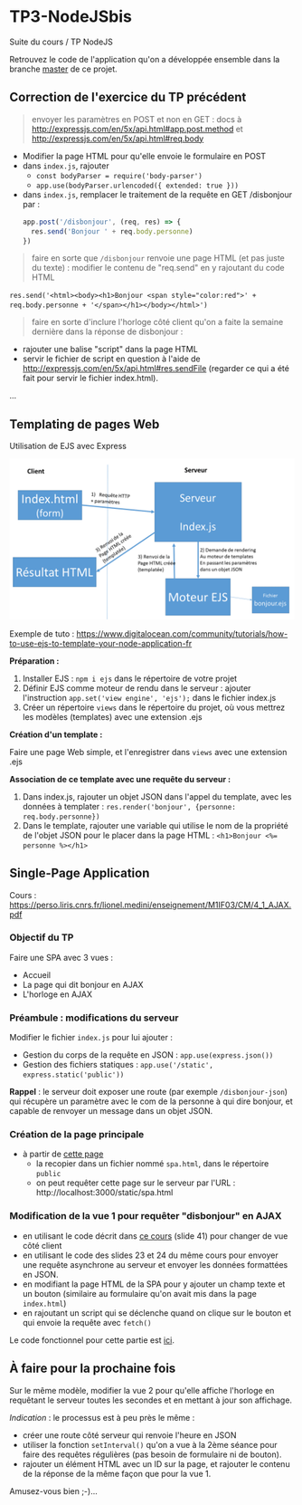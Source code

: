 # TP3-NodeJSbis
Suite du cours / TP NodeJS

Retrouvez le code de l'application qu'on a développée ensemble dans la branche [master](https://github.com/INUKA-Web/TP3-NodeJSbis/tree/master) de ce projet.

## Correction de l'exercice du TP précédent

> envoyer les paramètres en POST et non en GET : docs à http://expressjs.com/en/5x/api.html#app.post.method et http://expressjs.com/en/5x/api.html#req.body

- Modifier la page HTML pour qu'elle envoie le formulaire en POST
- dans `index.js`, rajouter 
  - `const bodyParser = require('body-parser')`
  - `app.use(bodyParser.urlencoded({ extended: true }))`
- dans `index.js`, remplacer le traitement de la requête en GET /disbonjour par :
  ```javascript
  app.post('/disbonjour', (req, res) => {
    res.send('Bonjour ' + req.body.personne)
  })
  ```


> faire en sorte que `/disbonjour` renvoie une page HTML (et pas juste du texte) : modifier le contenu de "req.send" en y rajoutant du code HTML

`res.send('<html><body><h1>Bonjour <span style="color:red">' + req.body.personne + '</span></h1></body></html>')`

> faire en sorte d'inclure l'horloge côté client qu'on a faite la semaine dernière dans la réponse de disbonjour :
  - rajouter une balise "script" dans la page HTML
  - servir le fichier de script en question à l'aide de http://expressjs.com/en/5x/api.html#res.sendFile (regarder ce qui a été fait pour servir le fichier index.html).

...

## Templating de pages Web

Utilisation de EJS avec Express

![Workflow de templating](templating.png)

Exemple de tuto : https://www.digitalocean.com/community/tutorials/how-to-use-ejs-to-template-your-node-application-fr

**Préparation :**

1. Installer EJS : `npm i ejs` dans le répertoire de votre projet
2. Définir EJS comme moteur de rendu dans le serveur : ajouter l'instruction `app.set('view engine', 'ejs');` dans le fichier index.js
3. Créer un répertoire `views` dans le répertoire du projet, où vous mettrez les modèles (templates) avec une extension .ejs

**Création d'un template :**

Faire une page Web simple, et l'enregistrer dans `views` avec une extension .ejs

**Association de ce template avec une requête du serveur :**

1. Dans index.js, rajouter un objet JSON dans l'appel du template, avec les données à templater :
  `res.render('bonjour', {personne: req.body.personne})`
2. Dans le template, rajouter une variable qui utilise le nom de la propriété de l'objet JSON pour le placer dans la page HTML :
  `<h1>Bonjour <%= personne %></h1>`

## Single-Page Application

Cours : https://perso.liris.cnrs.fr/lionel.medini/enseignement/M1IF03/CM/4_1_AJAX.pdf

### Objectif du TP

Faire une SPA avec 3 vues :

- Accueil
- La page qui dit bonjour en AJAX
- L'horloge en AJAX

### Préambule : modifications du serveur

Modifier le fichier `index.js` pour lui ajouter :

- Gestion du corps de la requête en JSON : `app.use(express.json())`
- Gestion des fichiers statiques : `app.use('/static', express.static('public'))`

**Rappel** : le serveur doit exposer une route (par exemple `/disbonjour-json`) qui récupère un paramètre avec le com de la personne à qui dire bonjour, et capable de renvoyer un message dans un objet JSON.

### Création de la page principale

- à partir de [cette page](https://perso.liris.cnrs.fr/lionel.medini/enseignement/M1IF03/Tutoriels/exemples/SPA/exemple_SPA.html)
  - la recopier dans un fichier nommé `spa.html`, dans le répertoire `public`
  - on peut requêter cette page sur le serveur par l'URL : http://localhost:3000/static/spa.html

### Modification de la vue 1 pour requêter "disbonjour" en AJAX

- en utilisant le code décrit dans [ce cours](https://perso.liris.cnrs.fr/lionel.medini/enseignement/M1IF03/CM/4_1_AJAX.pdf) (slide 41) pour changer de vue côté client
- en utilisant le code des slides 23 et 24 du même cours pour envoyer une requête asynchrone au serveur et envoyer les données formattées en JSON.
- en modifiant la page HTML de la SPA pour y ajouter un champ texte et un bouton (similaire au formulaire qu'on avait mis dans la page `index.html`)
- en rajoutant un script qui se déclenche quand on clique sur le bouton  et qui envoie la requête avec `fetch()`

Le code fonctionnel pour cette partie est [ici](https://github.com/INUKA-Web/TP3-NodeJSbis/tree/93aba0f99d1b944c68c9d0ba2d4990d24d13d945).

## &Agrave; faire pour la prochaine fois

Sur le même modèle, modifier la vue 2 pour qu'elle affiche l'horloge en requêtant le serveur toutes les secondes et en mettant à jour son affichage.

_Indication_ : le processus est à peu près le même :

- créer une route côté serveur qui renvoie l'heure en JSON
- utiliser la fonction `setInterval()` qu'on a vue à la 2ème séance pour faire des requêtes régulières (pas besoin de formulaire ni de bouton).
- rajouter un élément HTML avec un ID sur la page, et rajouter le contenu de la réponse de la même façon que pour la vue 1.

Amusez-vous bien ;-)...
